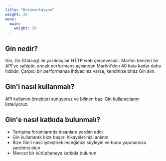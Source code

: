 ```yaml
---
title: "Dokümantasyon"
weight: 20
menu:
  main:
    weight: 20
---
```


## Gin nedir?

Gin, Go (Golang) ile yazılmış bir HTTP web çerçevesidir. Martini benzeri bir API'ye sahiptir, ancak performans açısından Martini'den 40 kata kadar daha hızlıdır. Çarpıcı bir performansa ihtiyacınız varsa, kendinize biraz Gin alın.

## Gin'i nasıl kullanmalı?

API kullanım [örnekleri](https://github.com/gin-gonic/examples) sunuyoruz ve bilinen bazı [Gin kullanıcılarını](./users) listeliyoruz.

## Gin'e nasıl katkıda bulunmalı?

* Tartışma forumlarında insanlara yardım edin
* Gin kullanarak bize başarı hikayelerinizi anlatın
* Bize Gin'i nasıl iyileştirebileceğimizi söyleyin ve bunu yapmamıza yardımcı olun
* Mevcut bir kütüphaneye katkıda bulunun

